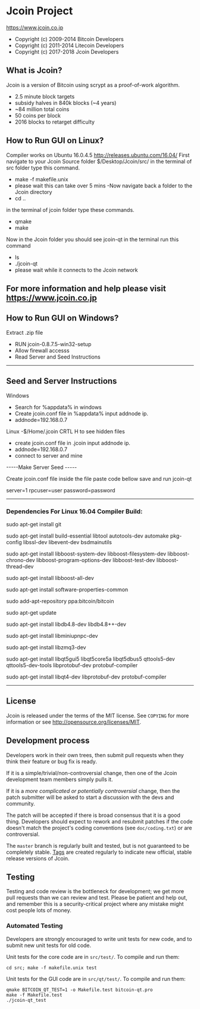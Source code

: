 Jcoin Project
================================

https://www.jcoin.co.jp

- Copyright (c) 2009-2014 Bitcoin Developers
- Copyright (c) 2011-2014 Litecoin Developers
- Copyright (c) 2017-2018 Jcoin Developers

What is Jcoin?
----------------

Jcoin is a version of Bitcoin using scrypt as a proof-of-work algorithm.
 - 2.5 minute block targets
 - subsidy halves in 840k blocks (~4 years)
 - ~84 million total coins
 - 50 coins per block
 - 2016 blocks to retarget difficulty

How to Run GUI on Linux?
----------------
Compiler works on Ubuntu 16.0.4.5
http://releases.ubuntu.com/16.04/
First navigate to your Jcoin Source folder $/Desktop/Jcoin/src/
in the terminal of src folder type this command.
 - make -f makefile.unix
 - please wait this can take over 5 mins
 -Now navigate back a folder to the Jcoin directory
 - cd ..
 
in the terminal of jcoin folder type these commands.
 - qmake 
 - make

Now in the Jcoin folder you should see jcoin-qt
in the terminal run this command
 - ls
 - ./jcoin-qt
 - please wait while it connects to the Jcoin network

For more information and help please visit https://www.jcoin.co.jp
------------------------------------------------------------------------------

How to Run GUI on Windows?
----------------
Extract .zip file
 - RUN jcoin-0.8.7.5-win32-setup
 - Allow firewall accesss
 - Read Server and Seed Instructions

------------------------------------------------------------------------------

Seed and Server Instructions
----------------
Windows
 - Search for %appdata% in windows
 - Create jcoin.conf file in %appdata% input addnode ip.
 - addnode=192.168.0.7
 
 Linux
 -$/Home/.jcoin CRTL H to see hidden files
 - create jcoin.conf file in .jcoin input addnode ip.
 - addnode=192.168.0.7
 - connect to server and mine

-----Make Server Seed -----

Create jcoin.conf file inside the file paste code bellow save and run jcoin-qt

server=1
rpcuser=user
password=password

---------------------------

### Dependencies For Linux 16.04 Compiler Build:

sudo apt-get install git
 
sudo apt-get install build-essential libtool autotools-dev automake pkg-config libssl-dev libevent-dev bsdmainutils
 
sudo apt-get install libboost-system-dev libboost-filesystem-dev libboost-chrono-dev libboost-program-options-dev libboost-test-dev libboost-thread-dev
 
sudo apt-get install libboost-all-dev
 
sudo apt-get install software-properties-common
 
sudo add-apt-repository ppa:bitcoin/bitcoin
 
sudo apt-get update
 
sudo apt-get install libdb4.8-dev libdb4.8++-dev
 
sudo apt-get install libminiupnpc-dev
 
sudo apt-get install libzmq3-dev
 
sudo apt-get install libqt5gui5 libqt5core5a libqt5dbus5 qttools5-dev qttools5-dev-tools libprotobuf-dev protobuf-compiler
 
sudo apt-get install libqt4-dev libprotobuf-dev protobuf-compiler


--------------------------------------------------------------------------------------------------------------------------------


License
-------

Jcoin is released under the terms of the MIT license. See `COPYING` for more
information or see http://opensource.org/licenses/MIT.

Development process
-------------------

Developers work in their own trees, then submit pull requests when they think
their feature or bug fix is ready.

If it is a simple/trivial/non-controversial change, then one of the Jcoin
development team members simply pulls it.

If it is a *more complicated or potentially controversial* change, then the patch
submitter will be asked to start a discussion with the devs and community.

The patch will be accepted if there is broad consensus that it is a good thing.
Developers should expect to rework and resubmit patches if the code doesn't
match the project's coding conventions (see `doc/coding.txt`) or are
controversial.

The `master` branch is regularly built and tested, but is not guaranteed to be
completely stable. [Tags](https://github.com/jcoindev/jcoin/tags) are created
regularly to indicate new official, stable release versions of Jcoin.

Testing
-------

Testing and code review is the bottleneck for development; we get more pull
requests than we can review and test. Please be patient and help out, and
remember this is a security-critical project where any mistake might cost people
lots of money.

### Automated Testing

Developers are strongly encouraged to write unit tests for new code, and to
submit new unit tests for old code.

Unit tests for the core code are in `src/test/`. To compile and run them:

    cd src; make -f makefile.unix test

Unit tests for the GUI code are in `src/qt/test/`. To compile and run them:

    qmake BITCOIN_QT_TEST=1 -o Makefile.test bitcoin-qt.pro
    make -f Makefile.test
    ./jcoin-qt_test

